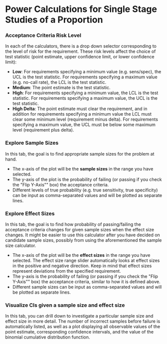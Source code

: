 # Power Calculations for Single Stage Studies of a Proportion

### Acceptance Criteria Risk Level

In each of the calculators, there is a drop down selector corresponding to the 
level of risk for the requirement.
These risk levels affect the choice of test statistic (point estimate, upper confidence limit, or lower confidence limit):

+ **Low**: For requirements specifying a minimum value (e.g. sens/spec), the UCL is the test statistic. For requirements specifying a maximum value (e.g. no-call rate), the LCL is the test statistic.
+ **Medium**: The point estimate is the test statistic.
+ **High**: For requirements specifying a minimum value, the LCL is the test statistic. For requirements specifying a maximum value, the UCL is the test statistic.
+ **High Delta**: The point estimate must clear the requirement, and in addition for requirements specifying a minimum value the LCL must clear some minimum level (requirement minus delta). For requirements specifying a maximum value, the UCL must be below some maximum level (requirement plus delta).

### Explore Sample Sizes

In this tab, the goal is to find appropriate sample sizes for the problem at hand.

+ The x-axis of the plot will be the **sample sizes** in the range you have selected.
+ The y-axis of the plot is the probability of failing (or passing if you check the "Flip Y-Axis"" box) the acceptance criteria. 
+ Different levels of true probability (e.g. true sensitivity, true specificity) can be input as comma-separated values and will be plotted as separate lines.

### Explore Effect Sizes

In this tab, the goal is to find how probability of passing/failing the acceptance criteria changes for given sample sizes when the effect size changes.
It might be easier to use this calculator after you have decided on candidate sample sizes, possibly from using the aforementioned the sample size calculator.

+ The x-axis of the plot will be the **effect sizes** in the range you have selected. The effect size range slider automatically looks at effect sizes in the positive and negative direction. Keep in mind that effect sizes represent deviations from the specified requirement.
+ The y-axis is the probability of failing (or passing if you check the "Flip Y-Axis"" box) the acceptance criteria, similar to how it is defined above. 
+ Different sample sizes can be input as comma-separated values and will be plotted as separate lines.

### Visualize CIs given a sample size and effect size

In this tab, you can drill down to investigate a particular sample size and effect size in more detail.
The number of incorrect samples before failure is automatically listed, as well as a plot
displaying all observable values of the point estimate, corresponding confidence intervals,
and the value of the binomial cumulative distribution function.
